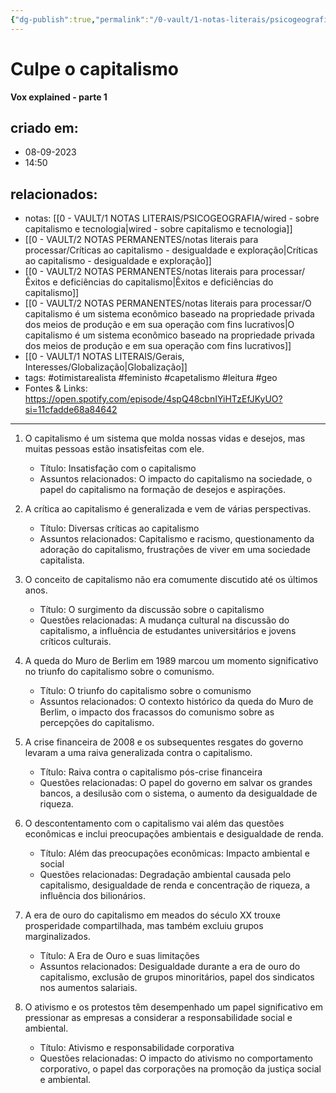 ```yaml
---
{"dg-publish":true,"permalink":"/0-vault/1-notas-literais/psicogeografia/blame-capitalism/","tags":["geo","meta","capetalismo"],"dgHomeLink":true,"dgShowLocalGraph":true,"dgShowFileTree":true,"dgEnableSearch":true,"noteIcon":""}
---
```


# Culpe o capitalismo
**Vox explained - parte 1**

## criado em: 
- 08-09-2023
- 14:50
## relacionados:
- notas: [[0 - VAULT/1 NOTAS LITERAIS/PSICOGEOGRAFIA/wired - sobre capitalismo e tecnologia\|wired - sobre capitalismo e tecnologia]]
- [[0 - VAULT/2 NOTAS PERMANENTES/notas literais para processar/Críticas ao capitalismo - desigualdade e exploração\|Críticas ao capitalismo - desigualdade e exploração]]
- [[0 - VAULT/2 NOTAS PERMANENTES/notas literais para processar/Êxitos e deficiências do capitalismo\|Êxitos e deficiências do capitalismo]]
- [[0 - VAULT/2 NOTAS PERMANENTES/notas literais para processar/O capitalismo é um sistema econômico baseado na propriedade privada dos meios de produção e em sua operação com fins lucrativos\|O capitalismo é um sistema econômico baseado na propriedade privada dos meios de produção e em sua operação com fins lucrativos]]
- [[0 - VAULT/1 NOTAS LITERAIS/Gerais, Interesses/Globalização\|Globalização]]
- tags: #otimistarealista #feministo #capetalismo #leitura #geo
- Fontes & Links: https://open.spotify.com/episode/4spQ48cbnIYiHTzEfJKyUO?si=11cfadde68a84642
---

1. O capitalismo é um sistema que molda nossas vidas e desejos, mas muitas pessoas estão insatisfeitas com ele.
   - Título: Insatisfação com o capitalismo
   - Assuntos relacionados: O impacto do capitalismo na sociedade, o papel do capitalismo na formação de desejos e aspirações.

2. A crítica ao capitalismo é generalizada e vem de várias perspectivas.
   - Título: Diversas críticas ao capitalismo
   - Assuntos relacionados: Capitalismo e racismo, questionamento da adoração do capitalismo, frustrações de viver em uma sociedade capitalista.

3. O conceito de capitalismo não era comumente discutido até os últimos anos.
   - Título: O surgimento da discussão sobre o capitalismo
   - Questões relacionadas: A mudança cultural na discussão do capitalismo, a influência de estudantes universitários e jovens críticos culturais.

4. A queda do Muro de Berlim em 1989 marcou um momento significativo no triunfo do capitalismo sobre o comunismo.
   - Título: O triunfo do capitalismo sobre o comunismo
   - Assuntos relacionados: O contexto histórico da queda do Muro de Berlim, o impacto dos fracassos do comunismo sobre as percepções do capitalismo.

5. A crise financeira de 2008 e os subsequentes resgates do governo levaram a uma raiva generalizada contra o capitalismo.
   - Título: Raiva contra o capitalismo pós-crise financeira
   - Questões relacionadas: O papel do governo em salvar os grandes bancos, a desilusão com o sistema, o aumento da desigualdade de riqueza.

6. O descontentamento com o capitalismo vai além das questões econômicas e inclui preocupações ambientais e desigualdade de renda.
   - Título: Além das preocupações econômicas: Impacto ambiental e social
   - Questões relacionadas: Degradação ambiental causada pelo capitalismo, desigualdade de renda e concentração de riqueza, a influência dos bilionários.

7. A era de ouro do capitalismo em meados do século XX trouxe prosperidade compartilhada, mas também excluiu grupos marginalizados.
   - Título: A Era de Ouro e suas limitações
   - Assuntos relacionados: Desigualdade durante a era de ouro do capitalismo, exclusão de grupos minoritários, papel dos sindicatos nos aumentos salariais.

8. O ativismo e os protestos têm desempenhado um papel significativo em pressionar as empresas a considerar a responsabilidade social e ambiental.
   - Título: Ativismo e responsabilidade corporativa
   - Questões relacionadas: O impacto do ativismo no comportamento corporativo, o papel das corporações na promoção da justiça social e ambiental.